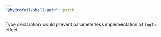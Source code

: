 ```yaml
---
"@hydrofoil/shell-auth": patch
---
```


Type declaration would prevent parameterless implementation of `logIn` effect
